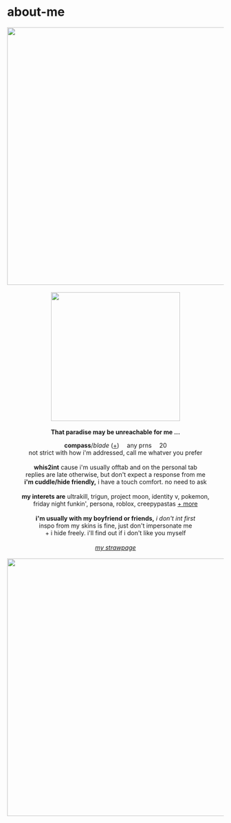 # about-me
<p align="center">
  <img src="https://64.media.tumblr.com/db126370ac19a6688bef7c2df6b694e0/00c4dd40e87344b7-0d/s1280x1920/6a866a9e99bf5a53a83e6cc4886d01b4134ffe9d.pnj" width="600px">
  <br><br> <img src="https://64.media.tumblr.com/748917c76767bdc8f895a30d2414b66f/d1a06255eb234e7d-c8/s500x750/ae5baffb0efa6edad68aeee2b485b1926b282c61.pnj" width="300px">
  <br><br> <b>That paradise may be unreachable for me ...</b>
  </p>
<p align="center">
  <b>compass</b>/<i>blade</i> (<a href="https://en.pronouns.page/@eternality">+</a>) <img src="https://64.media.tumblr.com/d563e0636285b3919ed8b477d9bbdcac/9a5e59d4a20102aa-6d/s75x75_c1/a514a5c93521064070370e2d5e814740c469827f.gif" width="10px"> any prns <img src="https://64.media.tumblr.com/d563e0636285b3919ed8b477d9bbdcac/9a5e59d4a20102aa-6d/s75x75_c1/a514a5c93521064070370e2d5e814740c469827f.gif" width="10px"> 20
  <br>not strict with how i'm addressed, call me whatver you prefer
  <br><br>
<b>whis2int</b> cause i'm usually offtab and on the personal tab
<br>replies are late otherwise, but don't expect a response from me
<br><b>i'm cuddle/hide friendly,</b> i have a touch comfort. no need to ask
<br><br>
<b>my interets are</b>
ultrakill, trigun, project moon, identity v, pokemon,
<br>friday night funkin', persona, roblox, creepypastas <a href="https://rentry.co/memriesofyou">+ more</a>
<br><br><b>i'm usually with my boyfriend or friends,</b> <i>i don't int first</i>
  <br> inspo from my skins is fine, just don't impersonate me
<br>+ i hide freely. i'll find out if i don't like you myself
<br><br><i><a href="https://eternality.straw.page/">my strawpage</a></i>
<br>
<br> <img src="https://64.media.tumblr.com/75c7abb77b2bc5439b7ad6cde4bcdb9e/00c4dd40e87344b7-57/s1280x1920/6f9276c67bf97d3bf77f198835edccf508c9b783.pnj" width="600px">
</p>
